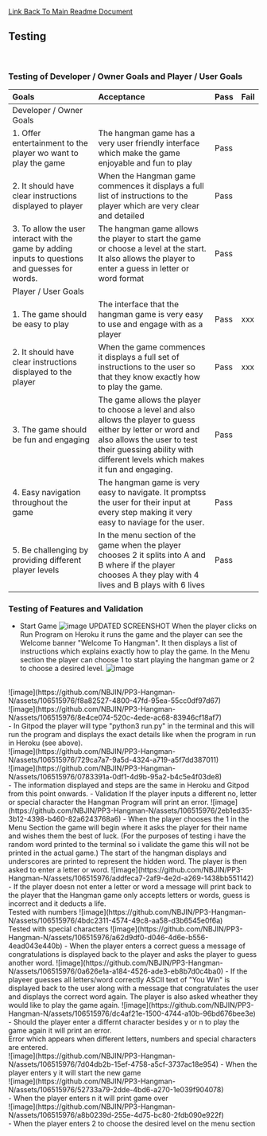 [Link Back To Main Readme Document](README.md)

## Testing 
<br>

### Testing of Developer / Owner Goals and Player / User Goals

| Goals | Acceptance | Pass | Fail |
|:--------|:-------|:-------|:------|
| Developer / Owner Goals   |  |  |  |
| 1.  Offer entertainment to the player wo want to play the game   | The hangman game has a very user friendly interface which make the game enjoyable and fun to play | Pass |  |
| 2.  It should have clear instructions displayed to player    | When the Hangman game commences it displays a full list of instructions to the player which are very clear and detailed | Pass |  |
| 3.  To allow the user interact with the game by adding inputs to questions and guesses for words.    | The hangman game allows the player to start the game or choose a level at the start.  It also allows the player to enter a guess in letter or word format  | Pass |  |
| Player / User Goals    |  |  |  |
| 1.  The game should be easy to play    | The interface that the hangman game is very easy to use and engage with as a player  | Pass | xxx |
| 2.  It should have clear instructions displayed to the player  | When the game commences it displays a full set of instructions to the user so that they know exactly how to play the game.   | Pass | xxx |
| 3.  The game should be fun and engaging   | The game allows the player to choose a level and also allows the player to guess either by letter or word and also allows the user to test their guessing ability with different levels which makes it fun and engaging.  | Pass  |  |
| 4.  Easy navigation throughout the game  | The hangman game is very easy to navigate. It promptss the user for their input at every step making it very easy to naviage for the user.  | Pass |  |
| 5.  Be challenging by providing different player levels   | In the menu section of the game when the player chooses 2 it splits into A and B where if the player chooses A they play with 4 lives and B plays with 6 lives | Pass |  |

### Testing of Features and Validation
- Start Game
![image](https://github.com/NBJIN/PP3-Hangman-N/assets/106515976/abdd8f4a-021c-4468-b328-d92ed81cf362)  UPDATED SCREENSHOT 
When the player clicks on Run Program on Heroku it runs the game and the player can see the Welcome banner "Welcome To Hangman".  It then displays a list of instructions which explains exactly how to play the game.  In the Menu section the player can choose 1 to start playing the hangman game or 2 to choose a desired level. 
![image](https://github.com/NBJIN/PP3-Hangman-N/assets/106515976/a8212703-c927-4940-af6f-cc79d0931c5b)
<br>
![image](https://github.com/NBJIN/PP3-Hangman-N/assets/106515976/f8a82527-4800-47fd-95ea-55cc0df97d67)
<br>
![image](https://github.com/NBJIN/PP3-Hangman-N/assets/106515976/8e4ce074-520c-4ede-ac68-83946cf18af7)
<br>
- In Gitpod the player will type "python3 run.py" in the terminal and this will run the program and displays the exact details like when the program in run in Heroku (see above). 
<br>
![image](https://github.com/NBJIN/PP3-Hangman-N/assets/106515976/729ca7a7-9a5d-4324-a719-a5f7dd387011)
<br>
![image](https://github.com/NBJIN/PP3-Hangman-N/assets/106515976/0783391a-0df1-4d9b-95a2-b4c5e4f03de8)
<br>
- The information displayed and steps are the same in Heroku and Gitpod from this point onwards.  
- Validation 
If the player inputs a different no, letter  or special character the Hangman Program will print an error. 
![image](https://github.com/NBJIN/PP3-Hangman-N/assets/106515976/2eb1ed35-3b12-4398-b460-82a6243768a6)
- When the player chooses the 1 in the Menu Section the game will begin where it asks the player for their name and wishes them the best of luck.  (For the purposes of testing i have the random word printed to the terminal so i validate the game this will not be printed in the actual game.) The start of the hangman displays and underscores are printed to represent the hidden word.  The player is then asked to enter a letter or word.
 ![image](https://github.com/NBJIN/PP3-Hangman-N/assets/106515976/addfeca7-2af9-4e2d-a269-1438bb551142) 
 - If the player doesn not enter a letter or word a message will print back to the player that the Hangman game only accepts letters or words, guess is incorrect and it deducts a life.
 <br> 
 Tested with numbers
 ![image](https://github.com/NBJIN/PP3-Hangman-N/assets/106515976/4bdc2311-4574-49c8-aa58-d3b6545e0f6a)
 <br>
 Tested with special characters
 ![image](https://github.com/NBJIN/PP3-Hangman-N/assets/106515976/a62d9df0-d046-4d6e-b556-4ead043e440b)
 - When the player enters a correct guess a message of congratulations is displayed back to the player and asks the player to guess another word.  
 ![image](https://github.com/NBJIN/PP3-Hangman-N/assets/106515976/0a626e1a-a184-4526-ade3-eb8b7d0c4ba0)
 - If the playeer guesses all letters/word correctly ASCII text of "You Win" is displayed back to the user along with a message that congratulates the user and displays the correct word again.  The player is also asked wheather they would like to play the game again.  
 ![image](https://github.com/NBJIN/PP3-Hangman-N/assets/106515976/dc4af21e-1500-4744-a10b-96bd676bee3e)
 - Should the player enter a differnt character besides y or n to play the game again it will print an error.
 <br>
 Error which appears when different letters, numbers and special characters are entered.
 <br>
 ![image](https://github.com/NBJIN/PP3-Hangman-N/assets/106515976/7d04db2b-15ef-4758-a5cf-3737ac18e954)
 - When the player enters y it will start the new game 
 <br>
 ![image](https://github.com/NBJIN/PP3-Hangman-N/assets/106515976/52733a79-2dde-4bd6-a270-1e039f904078)
 <br>
 - When the player enters n it will print game over
 <br>
 ![image](https://github.com/NBJIN/PP3-Hangman-N/assets/106515976/a8b0239d-255e-4d75-bc80-2fdb090e922f)
 <br>
 - When the player enters 2 to choose the desired level on the menu section 